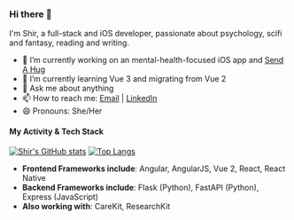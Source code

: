 ### Hi there 👋

I'm Shir, a full-stack and iOS developer, passionate about psychology, scifi and fantasy, reading and writing.

- 🔭 I’m currently working on an mental-health-focused iOS app and [Send A Hug](https://github.com/sendahug)
- 🌱 I’m currently learning Vue 3 and migrating from Vue 2
- 💬 Ask me about anything
- 📫 How to reach me: [Email](mailto:51282497+shirblc@users.noreply.github.com) | [LinkedIn](https://www.linkedin.com/in/shir-bar-lev/)
- 😄 Pronouns: She/Her

#### My Activity & Tech Stack

[![Shir's GitHub stats](https://github-readme-stats.vercel.app/api?username=shirblc&show_icons=true&theme=tokyonight&count_private=true)](https://github.com/anuraghazra/github-readme-stats)
[![Top Langs](https://github-readme-stats.vercel.app/api/top-langs/?username=shirblc&layout=compact&exclude_repo=dockerfile-wizard,reactnd-mobile-flashcards&langs_count=8&theme=tokyonight)](https://github.com/anuraghazra/github-readme-stats)

- **Frontend Frameworks include**: Angular, AngularJS, Vue 2, React, React Native
- **Backend Frameworks include**: Flask (Python), FastAPI (Python), Express (JavaScript)
- **Also working with**: CareKit, ResearchKit


<!--
**shirblc/shirblc** is a ✨ _special_ ✨ repository because its `README.md` (this file) appears on your GitHub profile.

Here are some ideas to get you started:

- 🔭 I’m currently working on ...
- 🌱 I’m currently learning ...
- 👯 I’m looking to collaborate on ...
- 🤔 I’m looking for help with ...
- 💬 Ask me about ...
- 📫 How to reach me: ...
- 😄 Pronouns: ...
- ⚡ Fun fact: ...
-->
